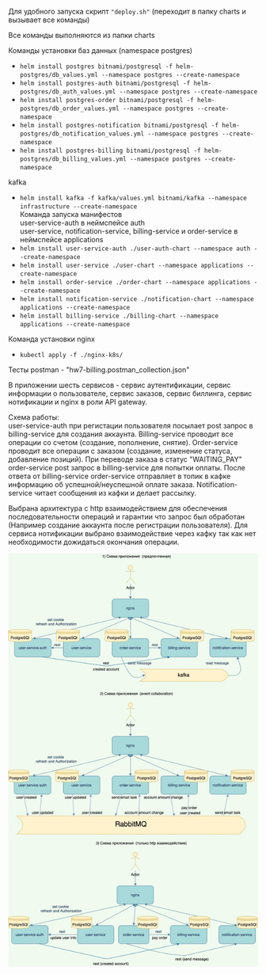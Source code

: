 Для удобного запуска скрипт `"deploy.sh"`  (переходит в папку charts и вызывает все команды)    

Все команды выполняются из папки charts

Команды установки баз данных (namespace postgres)
*  `helm install postgres bitnami/postgresql -f helm-postgres/db_values.yml --namespace postgres --create-namespace`
*  `helm install postgres-auth bitnami/postgresql -f helm-postgres/db_auth_values.yml --namespace postgres --create-namespace`
*  `helm install postgres-order bitnami/postgresql -f helm-postgres/db_order_values.yml --namespace postgres --create-namespace`
*  `helm install postgres-notification bitnami/postgresql -f helm-postgres/db_notification_values.yml --namespace postgres --create-namespace`
*  `helm install postgres-billing bitnami/postgresql -f helm-postgres/db_billing_values.yml --namespace postgres --create-namespace`

kafka
*  `helm install kafka -f kafka/values.yml bitnami/kafka --namespace infrastructure --create-namespace`  
Команда запуска манифестов  
user-service-auth в неймспейсе auth  
user-service, notification-service, billing-service и order-service в неймспейсе applications  
* `helm install user-service-auth ./user-auth-chart --namespace auth --create-namespace` 
* `helm install user-service ./user-chart --namespace applications --create-namespace`
* `helm install order-service ./order-chart --namespace applications --create-namespace`
* `helm install notification-service ./notification-chart --namespace applications --create-namespace`
* `helm install billing-service ./billing-chart --namespace applications --create-namespace`

 Команда установки nginx
* `kubectl apply -f ./nginx-k8s/`

Тесты postman - "hw7-billing.postman_collection.json"  

В приложении шесть сервисов - сервис аутентификации, сервис информации о пользователе, сервис заказов,
сервис биллинга, сервис нотификации и nginx в роли API gateway.

Схема работы:    
user-service-auth при регистации пользователя посылает post запрос в billing-service для создания аккаунта.
Billing-service проводит все операции со счетом (создание, пополнение, снятие).
Order-service  проводит все операции с заказом (создание, изменение статуса, добавление позиций).
При переводе заказа в статус "WAITING_PAY" order-service post запрос в billing-service для попытки оплаты. 
После ответа от billing-service order-service отправляет в топик в кафке информацию об
успешной/неуспешной оплате заказа. Notification-service читает сообщения из кафки и делает рассылку.

Выбрана архитектура с http взаимодействием для обеспечения последовательности операций и гарантии что запрос был обработан
(Например создание аккаунта после регистрации пользователя).
Для сервиса нотификации выбрано взаимодействие через кафку так как нет необходимости дожидаться окончания операции.

![Alt text](./billing-service-hw7.jpg?raw=true "Schema")
